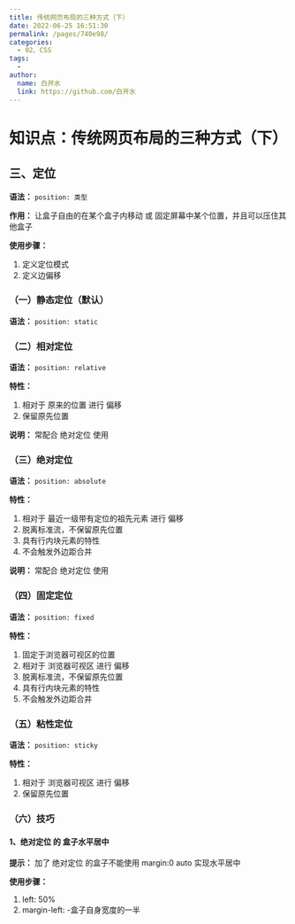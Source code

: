 ```yaml
---
title: 传统网页布局的三种方式（下）
date: 2022-06-25 16:51:30
permalink: /pages/740e98/
categories:
  - 02、CSS
tags:
  - 
author: 
  name: 白开水
  link: https://github.com/白开水
---
```

# 知识点：传统网页布局的三种方式（下）

## 三、定位

**语法：** `position: 类型`

**作用：** 让盒子自由的在某个盒子内移动 或 固定屏幕中某个位置，并且可以压住其他盒子

**使用步骤：**
1. 定义定位模式
2. 定义边偏移

### （一）静态定位（默认）

**语法：** `position: static`

### （二）相对定位

**语法：** `position: relative`

**特性：**
1. 相对于 原来的位置 进行 偏移
2. 保留原先位置

**说明：** 常配合 绝对定位 使用

### （三）绝对定位

**语法：** `position: absolute`

**特性：**
1. 相对于 最近一级带有定位的祖先元素 进行 偏移
2. 脱离标准流，不保留原先位置
3. 具有行内块元素的特性
4. 不会触发外边距合并

**说明：** 常配合 绝对定位 使用

### （四）固定定位

**语法：** `position: fixed`

**特性：**
1. 固定于浏览器可视区的位置
2. 相对于 浏览器可视区 进行 偏移
3. 脱离标准流，不保留原先位置
4. 具有行内块元素的特性
5. 不会触发外边距合并

### （五）粘性定位

**语法：** `position: sticky`

**特性：**
1. 相对于 浏览器可视区 进行 偏移
2. 保留原先位置

### （六）技巧

#### 1、绝对定位 的 盒子水平居中

**提示：** 加了 绝对定位 的盒子不能使用 margin:0 auto 实现水平居中

**使用步骤：** 
1. left: 50%
2. margin-left: -盒子自身宽度的一半